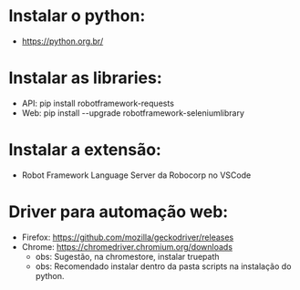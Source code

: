 # Instalar o python:
- https://python.org.br/

# Instalar as libraries:
- API: pip install robotframework-requests 
- Web: pip install --upgrade robotframework-seleniumlibrary 

# Instalar a extensão:
- Robot Framework Language Server da Robocorp no VSCode

# Driver para automação web:
- Firefox: https://github.com/mozilla/geckodriver/releases 
- Chrome: https://chromedriver.chromium.org/downloads 
  - obs: Sugestão, na chromestore, instalar truepath
  - obs: Recomendado instalar dentro da pasta scripts na instalação do python. 
